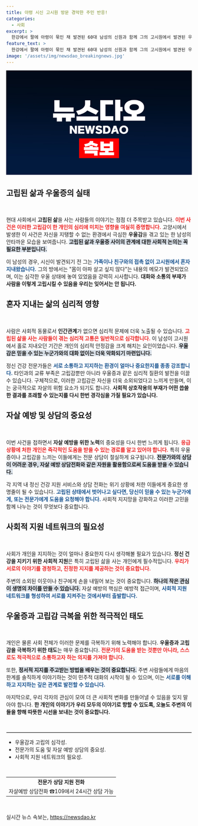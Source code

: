 ```yaml
---
title: 아령 시신 고시원 방문 경악한 주민 반응!
categories:
  - 사회
excerpt: >
  한강에서 팔에 아령이 묶인 채 발견된 60대 남성의 신원과 함께 그의 고시원에서 발견된 우울한 메모가 충격을 주고 있다. 몸이 아파 살고 싶지 않다는 글이 남긴 한 남자의 외로운 마지막, 그가 남긴 메시지는 무엇일까?
feature_text: >
  한강에서 팔에 아령이 묶인 채 발견된 60대 남성의 신원과 함께 그의 고시원에서 발견된 우울한 메모가 충격을 주고 있다. 몸이 아파 살고 싶지 않다는 글이 남긴 한 남자의 외로운 마지막, 그가 남긴 메시지는 무엇일까?
image: '/assets/img/newsdao_breakingnews.jpg'
---
```


<p><img src="/assets/img/newsdao_breakingnews.jpg" alt="firstkoreanews 속보" /></p>

<h2 data-ke-size="size26">고립된 삶과 우울증의 실태</h2>

<p data-ke-size="size16">&nbsp;</p> 

<p>현대 사회에서 <b>고립된 삶</b>을 사는 사람들의 이야기는 점점 더 주목받고 있습니다. <b><span style="color: #ee2323;">이번 사건은 이러한 고립감이 한 개인의 심리에 미치는 영향을 여실히 증명합니다.</span></b> 고양시에서 발생한 이 사건은 자신을 지탱할 수 없는 환경에서 극심한 <b>우울감</b>을 겪고 있는 한 남성의 안타까운 모습을 보여줍니다. <b><span style="background-color: #21538527;">고립된 삶과 우울증 사이의 관계에 대한 사회적 논의는 꼭 필요한 부분입니다.</span></b> </p>

<p>이 남성의 경우, 시신이 발견되기 전 그는 <b><span style="color: #1a5490;">가족이나 친구와의 접촉 없이 고시원에서 혼자 지내왔습니다.</span></b> 그의 방에서는 "몸이 아파 살고 싶지 않다"는 내용의 메모가 발견되었으며, 이는 심각한 우울 상태에 놓여 있었음을 강력히 시사합니다. <b>대화와 소통의 부재가 사람을 이렇게 고립시킬 수 있음을 우리는 잊어서는 안 됩니다.</b></p>

<h2 data-ke-size="size26">혼자 지내는 삶의 심리적 영향</h2>

<p data-ke-size="size16">&nbsp;</p> 

<p>사람은 사회적 동물로서 <b>인간관계</b>가 없으면 심리적 문제에 더욱 노출될 수 있습니다. <b><span style="color: #ee2323;">고립된 삶을 사는 사람들이 겪는 심리적 고통은 일반적으로 심각합니다.</span></b> 이 남성이 고시원에서 홀로 지내오던 기간은 개인의 심리적 안정감을 크게 해치는 요인이었습니다. <b><span style="background-color: #21538527;">우울감은 믿을 수 있는 누군가와의 대화 없이는 더욱 악화되기 마련입니다.</span></b> </p>

<p>정신 건강 전문가들은 <b><span style="color: #1a5490;">서로 소통하고 지지하는 환경이 얼마나 중요한지를 종종 강조합니다.</span></b> 타인과의 교류 부족은 고립감뿐만 아니라 우울증과 같은 심리적 질환의 발전을 이끌 수 있습니다. 구체적으로, 이러한 고립감은 자신을 더욱 소외되었다고 느끼게 만들며, 이는 궁극적으로 자살의 위험 요소가 되기도 합니다. <b>사회적 상호작용의 부재가 어떤 씁쓸한 결과를 초래할 수 있는지를 다시 한번 경각심을 가질 필요가 있습니다.</b></p>

<h2 data-ke-size="size26">자살 예방 및 상담의 중요성</h2>

<p data-ke-size="size16">&nbsp;</p> 

<p>이번 사건을 접하면서 <b>자살 예방을 위한 노력</b>의 중요성을 다시 한번 느끼게 됩니다. <b><span style="color: #ee2323;">응급 상황에 처한 개인은 즉각적인 도움을 받을 수 있는 경로를 알고 있어야 합니다.</span></b> 특히 우울증이나 고립감을 느끼는 이들에게는 전문 상담이 절실하게 요구됩니다. <b><span style="background-color: #21538527;">전문가와의 상담이 어려운 경우, 자살 예방 상담전화와 같은 자원을 활용함으로써 도움을 받을 수 있습니다.</span></b></p>

<p>각 지역 내 정신 건강 지원 서비스와 상담 전화는 위기 상황에 처한 이들에게 중요한 생명줄이 될 수 있습니다. <b><span style="color: #1a5490;">고립된 상태에서 벗어나고 싶다면, 당신이 믿을 수 있는 누군가에게, 또는 전문가에게 도움을 요청해야 합니다.</span></b> 사회적 지지망을 강화하고 이러한 고민을 함께 나누는 것이 무엇보다 중요합니다. </p>

<h2 data-ke-size="size26">사회적 지원 네트워크의 필요성</h2>

<p data-ke-size="size16">&nbsp;</p> 

<p>사회가 개인을 지지하는 것이 얼마나 중요한지 다시 생각해볼 필요가 있습니다. <b>정신 건강을 지키기 위한 사회적 지원</b>은 특히 고립된 삶을 사는 개인에게 필수적입니다. <b><span style="color: #ee2323;">우리가 서로의 이야기를 경청하고, 진정한 지지를 제공하는 것이 중요합니다.</span></b> </p>

<p>주변의 소외된 이웃이나 친구에게 손을 내밀어 보는 것이 중요합니다. <b><span style="background-color: #21538527;">하나의 작은 관심이 생명의 차이를 만들 수 있습니다.</span></b> 자살 예방의 핵심은 예방적 접근이며, <b><span style="color: #1a5490;">사회적 지원 네트워크를 형성하여 서로를 지켜주는 것에서부터 출발합니다.</span></b></p>

<h2 data-ke-size="size26">우울증과 고립감 극복을 위한 적극적인 태도</h2>

<p data-ke-size="size16">&nbsp;</p> 

<p>개인은 물론 사회 전체가 이러한 문제를 극복하기 위해 노력해야 합니다. <b>우울증과 고립감을 극복하기 위한 태도</b>는 매우 중요합니다. <b><span style="color: #ee2323;">전문가의 도움을 받는 것뿐만 아니라, 스스로도 적극적으로 소통하고자 하는 의지를 가져야 합니다.</span></b> </p>

<p>또한, <b><span style="background-color: #21538527;">정서적 지지를 주고받는 방법을 배우는 것이 중요합니다.</span></b> 주변 사람들에게 마음의 한계를 솔직하게 이야기하는 것이 민주적 대화의 시작이 될 수 있으며, 이는 <b><span style="color: #1a5490;">서로를 이해하고 지지하는 깊은 관계로 발전할 수 있습니다.</span></b> </p>

<p>마지막으로, 우리 각자의 관심이 모여 더 큰 사회적 변화를 만들어낼 수 있음을 잊지 말아야 합니다. <b>한 개인의 이야기가 우리 모두의 이야기로 향할 수 있도록, 오늘도 주변의 이들을 향해 따뜻한 시선을 보내는 것이 중요합니다.</b> </p>

<p data-ke-size="size16">&nbsp;</p> 

<hr style="border: 1px solid #ccc;">

<ul>
    <li>우울감과 고립의 심각성.</li>
    <li>전문가의 도움 및 자살 예방 상담의 중요성.</li>
    <li>사회적 지원 네트워크의 필요성.</li>
</ul>

<p data-ke-size="size16">&nbsp;</p> 

<table>
    <tr>
        <td style="text-align: center; height: 17px;"><b>전문가 상담 지원 전화</b></td>
    </tr>
    <tr>
        <td style="text-align: center; height: 17px;">자살예방 상담전화 ☎109에서 24시간 상담 가능</td>
    </tr>
</table> 

<p data-ke-size="size16">&nbsp;</p>
실시간 뉴스 속보는, <a href="https://newsdao.kr" rel="dofollow">https://newsdao.kr</a>



